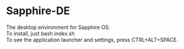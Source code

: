 # Sapphire-DE
The desktop environment for Sapphire OS.<br>
To install, just bash index.sh<br>
To see the application launcher and settings, press CTRL+ALT+SPACE.
